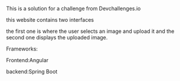 This is a solution for a challenge from Devchallenges.io

this website contains two interfaces

the first one is where the user selects an image and upload it and the second one displays the uploaded image.

Frameworks:

Frontend:Angular

backend:Spring Boot
